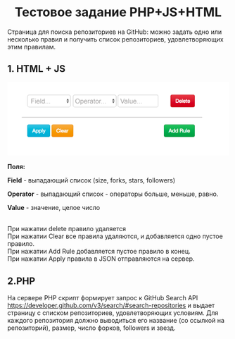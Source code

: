 <h1 align="center">Тестовое задание PHP+JS+HTML</h1>


Страница для поиска репозиториев на GitHub: можно задать одно или несколько правил и получить список репозиториев, удовлетворяющих этим правилам.



## 1. HTML + JS

<img src="image/test.png">


<p><b>Поля:</b></p>
<p><b>Field</b> - выпадающий список (size, forks, stars, followers)</p>
<p><b>Operator</b> - выпадающий список - операторы больше, меньше, равно.</p> 
<p><b>Value</b> - значение, целое число</p>
</br>
При нажатии delete правило удаляется </br>
При нажатии Clear все правила удаляются, и добавляется одно пустое правило.</br>
При нажатии Add Rule добавляется пустое правило в конец.</br>
При нажатии Apply правила в JSON отправляются на сервер.</br>

## 2.PHP 

На сервере PHP скрипт формирует запрос к GitHub Search API <a href="https://developer.github.com/v3/search/#search-repositories">https://developer.github.com/v3/search/#search-repositories</a> и выдает страницу с списком репозиториев, удовлетворяющих условиям. Для каждого репозитория должно выводиться его название (со ссылкой на репозиторий), размер, число форков, followers и звезд.
